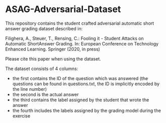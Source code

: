 # ASAG-Adversarial-Dataset
This repository contains the student crafted adversarial automatic short answer grading dataset described in: 

Filighera, A., Steuer, T., Rensing, C.: Fooling it - Student Attacks on Automatic ShortAnswer Grading. In: European Conference on Technology Enhanced Learning. Springer (2020, in press)

Please cite this paper when using the dataset. 

The dataset consists of 4 columns:
- the first contains the ID of the question which was answered (the questions can be found in questions.txt, the ID is implicitly encoded by the line number)
- the second is the actual answer
- the third contains the label assigned by the student that wrote the answer
- the fourth includes the labels assigned by the grading model during the exercise
